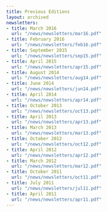 ```yaml
---
title: Previous Editions
layout: archived
newsletters:
- title: March 2016
  url: "/news/newsletters/mar16.pdf"
- title: February 2016
  url: "/news/newsletters/feb16.pdf"
- title: September 2015
  url: "/news/newsletters/sep15.pdf"
- title: April 2015
  url: "/news/newsletters/apr15.pdf"
- title: August 2014
  url: "/news/newsletters/aug14.pdf"
- title: June 2014
  url: "/news/newsletters/jun14.pdf"
- title: April 2014
  url: "/news/newsletters/apr14.pdf"
- title: October 2013
  url: "/news/newsletters/oct13.pdf"
- title: April 2013
  url: "/news/newsletters/apr13.pdf"
- title: March 2013
  url: "/news/newsletters/mar13.pdf"
- title: October 2012
  url: "/news/newsletters/oct12.pdf"
- title: April 2012
  url: "/news/newsletters/apr12.pdf"
- title: March 2012
  url: "/news/newsletters/mar12.pdf"
- title: October 2011
  url: "/news/newsletters/oct11.pdf"
- title: July 2011
  url: "/news/newsletters/jul11.pdf"
- title: April 2011
  url: "/news/newsletters/apr11.pdf"
---
```


